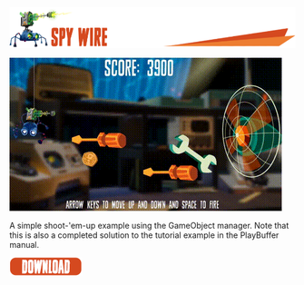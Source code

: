 ![](/.github/images/spy_wire_title.png)

![](/.github/images/SpyWire.gif)


A simple shoot-'em-up example using the GameObject manager. Note that this is also a completed solution to the tutorial example in the PlayBuffer manual.

[![](/.github/images/download.png)](https://github.com/sumo-digital-academy/playbuffer/archive/refs/heads/SpyWire.zip)
